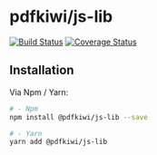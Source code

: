 # pdfkiwi/js-lib 

[![Build Status](https://travis-ci.org/pdfkiwi/js-lib.svg?branch=master)](https://travis-ci.org/pdfkiwi/js-lib)
[![Coverage Status](https://coveralls.io/repos/github/pdfkiwi/js-lib/badge.svg?branch=master)](https://coveralls.io/github/pdfkiwi/js-lib?branch=master)

## Installation

Via Npm / Yarn:

```bash
# - Npm
npm install @pdfkiwi/js-lib --save

# - Yarn
yarn add @pdfkiwi/js-lib
```
